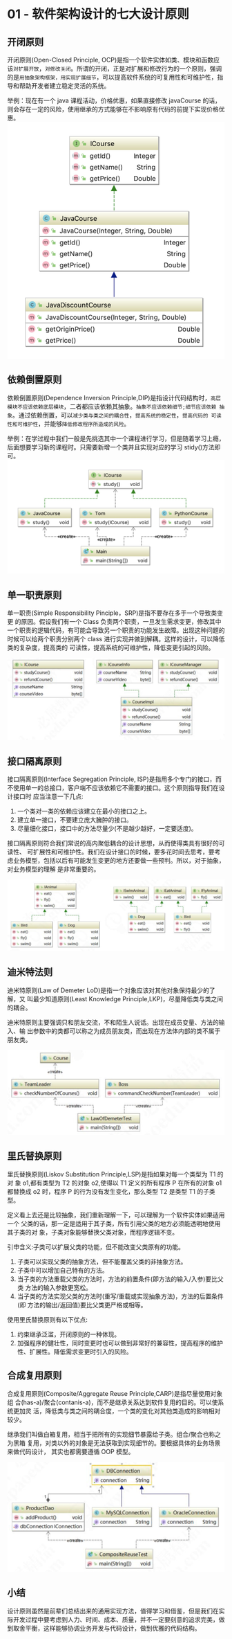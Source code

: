 # 01 - 软件架构设计的七大设计原则

## 开闭原则

开闭原则(Open-Closed Principle, OCP)是指一个软件实体如类、模块和函数应该`对扩展开放`，`对修改关闭`。所谓的开闭，正是对扩展和修改行为的一个原则，强调的是`用抽象架构框架，用实现扩展细节`，可以提高软件系统的可复用性和可维护性，指导和帮助开发者建立稳定灵活的系统。

举例：现在有一个 java 课程活动，价格优惠，如果直接修改 javaCourse 的话，则会存在一定的风险，使用继承的方式能够在不影响原有代码的前提下实现价格优惠。
![avatar](./img/ocp.jpg)

## 依赖倒置原则

依赖倒置原则(Dependence Inversion Principle,DIP)是指设计代码结构时，`高层模块不应该依赖底层模块`，二者都应该依赖其抽象。`抽象不应该依赖细节;细节应该依赖 抽象`。通过依赖倒置，可以`减少类与类之间的耦合性`，`提高系统的稳定性`，`提高代码的 可读性和可维护性`，并能够`降低修改程序所造成的风险`。

举例：在学过程中我们一般是先挑选其中一个课程进行学习，但是随着学习上瘾，后面想要学习新的课程时。只需要新增一个类并且实现对应的学习 stidy()方法即可。
![avatar](./img/dip.jpg)

## 单一职责原则

单一职责(Simple Responsibility Pinciple，SRP)是指不要存在多于一个导致类变更 的原因。假设我们有一个 Class 负责两个职责，一旦发生需求变更，修改其中一个职责的逻辑代码，有可能会导致另一个职责的功能发生故障。出现这种问题的时候可以给两个职责分别两个 class 进行实现并做到解耦。这样的设计，可以降低类的复杂度，提高类的 可读性，提高系统的可维护性，降低变更引起的风险。

![avatar](./img/srp.jpg)

## 接口隔离原则

接口隔离原则(Interface Segregation Principle, ISP)是指用多个专门的接口，而不使用单一的总接口，客户端不应该依赖它不需要的接口。这个原则指导我们在设计接口时 应当注意一下几点:

1. 一个类对一类的依赖应该建立在最小的接口之上。
2. 建立单一接口，不要建立庞大臃肿的接口。
3. 尽量细化接口，接口中的方法尽量少(不是越少越好，一定要适度)。

接口隔离原则符合我们常说的高内聚低耦合的设计思想，从而使得类具有很好的可读性、 可扩展性和可维护性。我们在设计接口的时候，要多花时间去思考，要考虑业务模型，包括以后有可能发生变更的地方还要做一些预判。所以，对于抽象，对业务模型的理解 是非常重要的。

![avatar](./img/isp.jpg)

## 迪米特法则

迪米特原则(Law of Demeter LoD)是指一个对象应该对其他对象保持最少的了解，又 叫最少知道原则(Least Knowledge Principle,LKP)，尽量降低类与类之间的耦合。

迪米特原则主要强调只和朋友交流，不和陌生人说话。出现在成员变量、方法的输入、输 出参数中的类都可以称之为成员朋友类，而出现在方法体内部的类不属于朋友类。

![avatar](./img/lod.jpg)

## 里氏替换原则

里氏替换原则(Liskov Substitution Principle,LSP)是指如果对每一个类型为 T1 的对 象 o1,都有类型为 T2 的对象 o2,使得以 T1 定义的所有程序 P 在所有的对象 o1 都替换成 o2 时，程序 P 的行为没有发生变化，那么类型 T2 是类型 T1 的子类型。

定义看上去还是比较抽象，我们重新理解一下，可以理解为一个软件实体如果适用一个 父类的话，那一定是适用于其子类，所有引用父类的地方必须能透明地使用其子类的对 象，子类对象能够替换父类对象，而程序逻辑不变。

引申含义:子类可以扩展父类的功能，但不能改变父类原有的功能。

1. 子类可以实现父类的抽象方法，但不能覆盖父类的非抽象方法。
2. 子类中可以增加自己特有的方法。
3. 当子类的方法重载父类的方法时，方法的前置条件(即方法的输入/入参)要比父类 方法的输入参数更宽松。
4. 当子类的方法实现父类的方法时(重写/重载或实现抽象方法)，方法的后置条件(即 方法的输出/返回值)要比父类更严格或相等。

使用里氏替换原则有以下优点:

1. 约束继承泛滥，开闭原则的一种体现。
2. 加强程序的健壮性，同时变更时也可以做到非常好的兼容性，提高程序的维护性、扩展性。降低需求变更时引入的风险。

## 合成复用原则

合成复用原则(Composite/Aggregate Reuse Principle,CARP)是指尽量使用对象组 合(has-a)/聚合(contanis-a)，而不是继承关系达到软件复用的目的。可以使系统更加灵 活，降低类与类之间的耦合度，一个类的变化对其他类造成的影响相对较少。

继承我们叫做白箱复用，相当于把所有的实现细节暴露给子类。组合/聚合也称之为黑箱 复用，对类以外的对象是无法获取到实现细节的。要根据具体的业务场景来做代码设计， 其实也都需要遵循 OOP 模型。

![avatar](./img/carp.jpg)

## 小结

设计原则虽然是前辈们总结出来的通用实现方法，值得学习和借鉴，但是我们在实际开发过程中要考虑到人力、时间、成本、质量，并不一定要刻意的追求完美，做到取舍平衡，这样能够协调业务开发与代码设计，做到优雅的代码结构。
